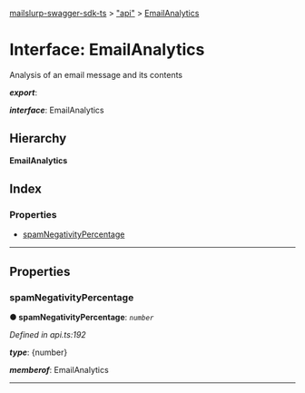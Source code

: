 [mailslurp-swagger-sdk-ts](../README.md) > ["api"](../modules/_api_.md) > [EmailAnalytics](../interfaces/_api_.emailanalytics.md)

# Interface: EmailAnalytics

Analysis of an email message and its contents

*__export__*: 

*__interface__*: EmailAnalytics

## Hierarchy

**EmailAnalytics**

## Index

### Properties

* [spamNegativityPercentage](_api_.emailanalytics.md#spamnegativitypercentage)

---

## Properties

<a id="spamnegativitypercentage"></a>

###  spamNegativityPercentage

**● spamNegativityPercentage**: *`number`*

*Defined in api.ts:192*

*__type__*: {number}

*__memberof__*: EmailAnalytics

___


